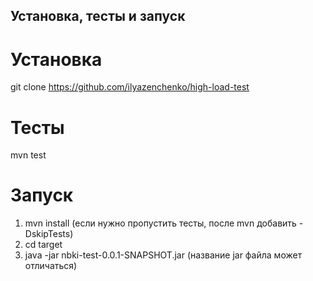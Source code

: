 ## Установка, тесты и запуск

# Установка
git clone https://github.com/ilyazenchenko/high-load-test

# Тесты 
mvn test

# Запуск
1. mvn install (если нужно пропустить тесты, после mvn добавить -DskipTests)
2. cd target
3. java -jar nbki-test-0.0.1-SNAPSHOT.jar (название jar файла может отличаться)
